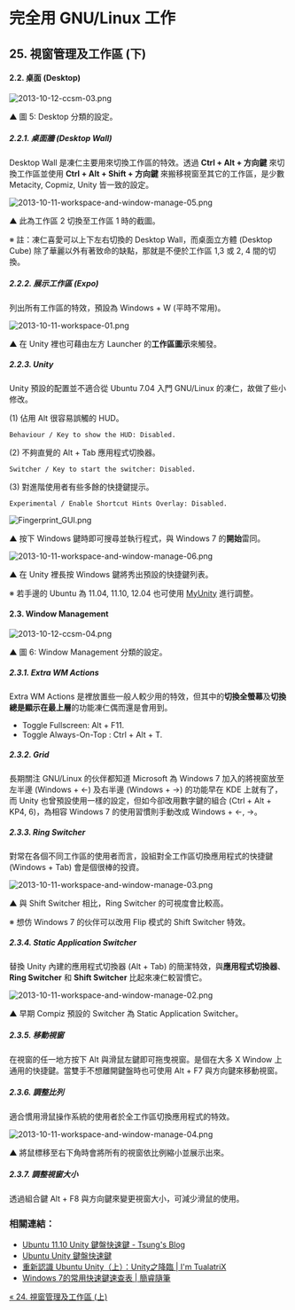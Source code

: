 # 完全用 GNU/Linux 工作

## 25. 視窗管理及工作區 (下)

#### 2.2. 桌面 (Desktop)

![2013-10-12-ccsm-03.png](https://lh3.googleusercontent.com/-Eco8ZSmWXy4/Ulky0-2Ke9I/AAAAAAAAV8g/BxYf-IjVXWo/s800/2013-10-12-ccsm-03.png)

▲ 圖 5: Desktop 分類的設定。

##### 2.2.1. 桌面牆 (Desktop Wall)

Desktop Wall 是凍仁主要用來切換工作區的特效。透過 **Ctrl + Alt + 方向鍵** 來切換工作區並使用 **Ctrl + Alt + Shift + 方向鍵** 來搬移視窗至其它的工作區，是少數 Metacity, Copmiz, Unity 皆一致的設定。

![2013-10-11-workspace-and-window-manage-05.png](https://lh6.googleusercontent.com/-XJnkWXATMi4/UlgneuTXwHI/AAAAAAAAV8E/gRJd2FEFWRU/s800/2013-10-11-workspace-and-window-manage-05.png)

▲ 此為工作區 2 切換至工作區 1 時的截圖。 

※ 註：凍仁喜愛可以上下左右切換的 Desktop Wall，而桌面立方體 (Desktop Cube) 除了華麗以外有著致命的缺點，那就是不便於工作區 1,3 或 2, 4 間的切換。

##### 2.2.2. 展示工作區 (Expo)

列出所有工作區的特效，預設為 Windows + W (平時不常用)。

![2013-10-11-workspace-01.png](https://lh4.googleusercontent.com/-ExPr5LO2C6A/UlgbYZ_6mJI/AAAAAAAAV7E/9bxoUgtggbo/s800/2013-10-11-workspace-01.png)

▲ 在 Unity 裡也可藉由左方 Launcher 的**工作區圖示**來觸發。

##### 2.2.3. Unity

Unity 預設的配置並不適合從 Ubuntu 7.04 入門 GNU/Linux 的凍仁，故做了些小修改。

(1) 佔用 Alt 很容易誤觸的 HUD。

	Behaviour / Key to show the HUD: Disabled.

(2) 不夠直覺的 Alt + Tab 應用程式切換器。

	Switcher / Key to start the switcher: Disabled.

(3) 對進階使用者有些多餘的快捷鍵提示。

	Experimental / Enable Shortcut Hints Overlay: Disabled.

![Fingerprint_GUI.png](https://lh6.googleusercontent.com/-c2Si_dE78z0/T2qZN90UpwI/AAAAAAAAJho/sI6zF0_E__E/s800/Fingerprint_GUI%25201.04_00.png)

▲ 按下 Windows 鍵時即可搜尋並執行程式，與 Windows 7 的**開始**雷同。

![2013-10-11-workspace-and-window-manage-06.png](https://lh4.googleusercontent.com/-xpSKZ_P55eg/UlgfxngJREI/AAAAAAAAV7w/u01Ukj62RWs/s800/2013-10-11-workspace-and-window-manage-06.png)

▲ 在 Unity 裡長按 Windows 鍵將秀出預設的快捷鍵列表。

※ 若手邊的 Ubuntu 為 11.04, 11.10, 12.04 也可使用 [MyUnity](http://note.drx.tw/2011/11/myunity-unity.html) 進行調整。

#### 2.3. Window Management

![2013-10-12-ccsm-04.png](https://lh6.googleusercontent.com/-Yvl2ffwRezg/Ulky3A5cV9I/AAAAAAAAV84/sUiWAg3--hs/s800/2013-10-12-ccsm-04.png)

▲ 圖 6: Window Management 分類的設定。


##### 2.3.1. Extra WM Actions

Extra WM Actions 是裡放置些一般人較少用的特效，但其中的**切換全螢幕**及**切換總是顯示在最上層**的功能凍仁偶而還是會用到。

- Toggle Fullscreen: Alt + F11.
- Toggle Always-On-Top : Ctrl + Alt + T.

##### 2.3.2. Grid

長期關注 GNU/Linux 的伙伴都知道 Microsoft 為 Windows 7 加入的將視窗放至左半邊 (Windows + ←) 及右半邊 (Windows + →) 的功能早在 KDE 上就有了，而 Unity 也曾預設使用一樣的設定，但如今卻改用數字鍵的組合 (Ctrl + Alt + KP4, 6)，為相容 Windows 7 的使用習慣則手動改成 Windows + ←, →。

##### 2.3.3. Ring Switcher

對常在各個不同工作區的使用者而言，設組對全工作區切換應用程式的快捷鍵 (Windows + Tab) 會是個很棒的投資。

![2013-10-11-workspace-and-window-manage-03.png](https://lh6.googleusercontent.com/-6JkT6KM_n2Y/UlgfuOtFpGI/AAAAAAAAV7k/tLa18e_6biw/s800/2013-10-11-workspace-and-window-manage-03.png)

▲ 與 Shift Switcher 相比，Ring Switcher 的可視度會比較高。

※ 想仿 Windows 7 的伙伴可以改用 Flip 模式的 Shift Switcher 特效。

##### 2.3.4. Static Application Switcher

替換 Unity 內建的應用程式切換器 (Alt + Tab) 的簡潔特效，與**應用程式切換器**、**Ring Switcher** 和 **Shift Switcher** 比起來凍仁較習慣它。

![2013-10-11-workspace-and-window-manage-02.png](https://lh6.googleusercontent.com/-KGGRKm-OAVo/UlgfpiA_H6I/AAAAAAAAV7U/tNfBvsDuih8/s800/2013-10-11-workspace-and-window-manage-02.png)

▲ 早期 Compiz 預設的 Switcher 為 Static Application Switcher。

##### 2.3.5. 移動視窗

在視窗的任一地方按下 Alt 與滑鼠左鍵即可拖曳視窗。是個在大多 X Window 上通用的快捷鍵。當雙手不想離開鍵盤時也可使用 Alt + F7 與方向鍵來移動視窗。

##### 2.3.6. 調整比列

適合慣用滑鼠操作系統的使用者於全工作區切換應用程式的特效。

![2013-10-11-workspace-and-window-manage-04.png](https://lh4.googleusercontent.com/-X6c86fgc-Xs/UlgfyEdniAI/AAAAAAAAV70/ZEA4cQV9OLw/s800/2013-10-11-workspace-and-window-manage-04.png)

▲ 將鼠標移至右下角時會將所有的視窗依比例縮小並展示出來。

##### 2.3.7. 調整視窗大小

透過組合鍵 Alt + F8 與方向鍵來變更視窗大小，可減少滑鼠的使用。

### 相關連結：

- [Ubuntu 11.10 Unity 鍵盤快速鍵 - Tsung's Blog](http://blog.longwin.com.tw/2012/01/unity-keyboard-shortcut-2012/)
- [Ubuntu Unity 鍵盤快速鍵](http://ryanwiki.blogspot.tw/2012/12/ubuntu-unity.html)
- [重新認識 Ubuntu Unity（上）：Unity之降臨 | I'm TualatriX](http://imtx.me/archives/1710.html)
- [Windows 7的常用快速鍵速查表 | 簡睿隨筆](http://jdev.tw/blog/1617/windows-7-shortcut-key)

[« 24. 視窗管理及工作區 (上)](24.wm-and-workspace-1.md)

